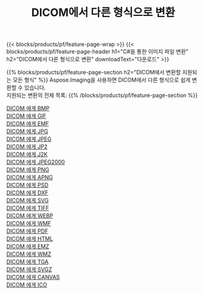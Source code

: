 ﻿---
title: DICOM에서 다른 형식으로 변환 
weight: 3920
url: /ko/net/conversion/from/dicom 
lang: ko
langdirlevel: 2
locales: zh-hans,ja,it,ru,de,es,fr,nl,id,lt,pl,pt,vi,tr,ko,zh-hant,ar,hi,th,sv,cs,uk,he
description: Aspose.Imaging을 사용하면 DICOM에서 다른 형식으로 쉽게 변환할 수 있습니다.
---

{{< blocks/products/pf/feature-page-wrap >}}
{{< blocks/products/pf/feature-page-header h1="C#을 통한 이미지 파일 변환" h2="DICOM에서 다른 형식으로 변환" downloadText="다운로드" >}}


{{% blocks/products/pf/feature-page-section  h2="DICOM에서 변환할 지원되는 모든 형식" %}}
Aspose.Imaging을 사용하면 DICOM에서 다른 형식으로 쉽게 변환할 수 있습니다.
<br/>
지원되는 변환의 전체 목록:
{{% /blocks/products/pf/feature-page-section %}}
<div class="container-fluid productfamilypage bg-gray">
    <div class="convertypes bg-gray agp-content section">
        <div class="container">
		<div class="row other-converters">
		    <div class='col-md-2 other-converter remove-lp remove-rp'><a href="/imaging/ko/net/conversion/dicom-to-bmp" >DICOM 에게 BMP</a></div><div class='col-md-2 other-converter remove-lp remove-rp'><a href="/imaging/ko/net/conversion/dicom-to-gif" >DICOM 에게 GIF</a></div><div class='col-md-2 other-converter remove-lp remove-rp'><a href="/imaging/ko/net/conversion/dicom-to-emf" >DICOM 에게 EMF</a></div><div class='col-md-2 other-converter remove-lp remove-rp'><a href="/imaging/ko/net/conversion/dicom-to-jpg" >DICOM 에게 JPG</a></div><div class='col-md-2 other-converter remove-lp remove-rp'><a href="/imaging/ko/net/conversion/dicom-to-jpeg" >DICOM 에게 JPEG</a></div><div class='col-md-2 other-converter remove-lp remove-rp'><a href="/imaging/ko/net/conversion/dicom-to-jp2" >DICOM 에게 JP2</a></div><div class='col-md-2 other-converter remove-lp remove-rp'><a href="/imaging/ko/net/conversion/dicom-to-j2k" >DICOM 에게 J2K</a></div><div class='col-md-2 other-converter remove-lp remove-rp'><a href="/imaging/ko/net/conversion/dicom-to-jpeg2000" >DICOM 에게 JPEG2000</a></div><div class='col-md-2 other-converter remove-lp remove-rp'><a href="/imaging/ko/net/conversion/dicom-to-png" >DICOM 에게 PNG</a></div><div class='col-md-2 other-converter remove-lp remove-rp'><a href="/imaging/ko/net/conversion/dicom-to-apng" >DICOM 에게 APNG</a></div><div class='col-md-2 other-converter remove-lp remove-rp'><a href="/imaging/ko/net/conversion/dicom-to-psd" >DICOM 에게 PSD</a></div><div class='col-md-2 other-converter remove-lp remove-rp'><a href="/imaging/ko/net/conversion/dicom-to-dxf" >DICOM 에게 DXF</a></div><div class='col-md-2 other-converter remove-lp remove-rp'><a href="/imaging/ko/net/conversion/dicom-to-svg" >DICOM 에게 SVG</a></div><div class='col-md-2 other-converter remove-lp remove-rp'><a href="/imaging/ko/net/conversion/dicom-to-tiff" >DICOM 에게 TIFF</a></div><div class='col-md-2 other-converter remove-lp remove-rp'><a href="/imaging/ko/net/conversion/dicom-to-webp" >DICOM 에게 WEBP</a></div><div class='col-md-2 other-converter remove-lp remove-rp'><a href="/imaging/ko/net/conversion/dicom-to-wmf" >DICOM 에게 WMF</a></div><div class='col-md-2 other-converter remove-lp remove-rp'><a href="/imaging/ko/net/conversion/dicom-to-pdf" >DICOM 에게 PDF</a></div><div class='col-md-2 other-converter remove-lp remove-rp'><a href="/imaging/ko/net/conversion/dicom-to-html" >DICOM 에게 HTML</a></div><div class='col-md-2 other-converter remove-lp remove-rp'><a href="/imaging/ko/net/conversion/dicom-to-emz" >DICOM 에게 EMZ</a></div><div class='col-md-2 other-converter remove-lp remove-rp'><a href="/imaging/ko/net/conversion/dicom-to-wmz" >DICOM 에게 WMZ</a></div><div class='col-md-2 other-converter remove-lp remove-rp'><a href="/imaging/ko/net/conversion/dicom-to-tga" >DICOM 에게 TGA</a></div><div class='col-md-2 other-converter remove-lp remove-rp'><a href="/imaging/ko/net/conversion/dicom-to-svgz" >DICOM 에게 SVGZ</a></div><div class='col-md-2 other-converter remove-lp remove-rp'><a href="/imaging/ko/net/conversion/dicom-to-canvas" >DICOM 에게 CANVAS</a></div><div class='col-md-2 other-converter remove-lp remove-rp'><a href="/imaging/ko/net/conversion/dicom-to-ico" >DICOM 에게 ICO</a></div>
                </div>
        </div>
    </div>
</div>
<br/>

